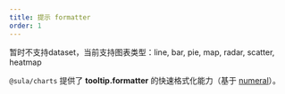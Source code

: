 ```yaml
---
title: 提示 formatter
order: 1
---
```


<Alert>暂时不支持dataset，当前支持图表类型：line, bar, pie, map, radar, scatter, heatmap</Alert>

`@sula/charts` 提供了 **tooltip.formatter** 的快速格式化能力（基于 [numeral](http://numeraljs.com/)）。

<!-- <code src="./formatteritem.jsx" />

<code title="trigger: axis 格式化" src="./formatteraxis.jsx" />

<code title="各种图的格式化展示" src="./formatterall.jsx" /> -->